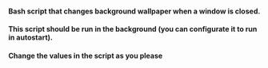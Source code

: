 #### Bash script that changes background wallpaper when a window is closed.
#### This script should be run in the background (you can configurate it to run in autostart).
#### Change the values in the script as you please
